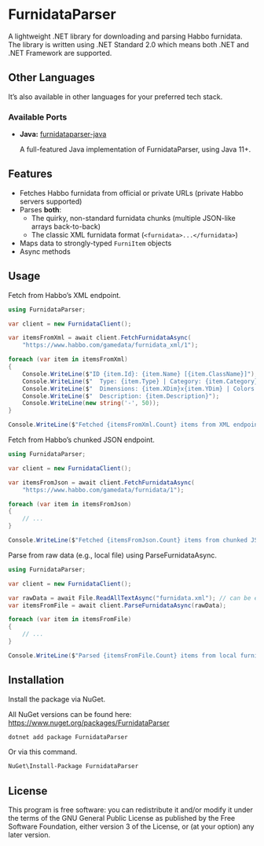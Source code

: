 # FurnidataParser

A lightweight .NET library for downloading and parsing Habbo furnidata. The library is written using .NET Standard 2.0 which means both .NET and .NET Framework are supported.

## Other Languages

It’s also available in other languages for your preferred tech stack.

### Available Ports

- **Java:** [furnidataparser-java](https://github.com/Quackster/FurnidataParser/tree/master/java/org/oldskooler/furnidataparser)  

  A full-featured Java implementation of FurnidataParser, using Java 11+.


## Features

- Fetches Habbo furnidata from official or private URLs (private Habbo servers supported)  
- Parses **both**:
    - The quirky, non-standard furnidata chunks (multiple JSON-like arrays back-to-back)
    - The classic XML furnidata format (`<furnidata>...</furnidata>`)
- Maps data to strongly-typed `FurniItem` objects  
- Async methods

## Usage

Fetch from Habbo’s XML endpoint.

```csharp
using FurnidataParser;

var client = new FurnidataClient();

var itemsFromXml = await client.FetchFurnidataAsync(
    "https://www.habbo.com/gamedata/furnidata_xml/1");

foreach (var item in itemsFromXml)
{
    Console.WriteLine($"ID {item.Id}: {item.Name} [{item.ClassName}]");
    Console.WriteLine($"  Type: {item.Type} | Category: {item.Category} | Revision: {item.Revision}");
    Console.WriteLine($"  Dimensions: {item.XDim}x{item.YDim} | Colors: {item.PartColors}");
    Console.WriteLine($"  Description: {item.Description}");
    Console.WriteLine(new string('-', 50));
}

Console.WriteLine($"Fetched {itemsFromXml.Count} items from XML endpoint."); 
```

Fetch from Habbo’s chunked JSON endpoint.

```csharp
using FurnidataParser;

var client = new FurnidataClient();

var itemsFromJson = await client.FetchFurnidataAsync(
    "https://www.habbo.com/gamedata/furnidata/1");

foreach (var item in itemsFromJson)
{
    // ...
}

Console.WriteLine($"Fetched {itemsFromJson.Count} items from chunked JSON endpoint.");
```

Parse from raw data (e.g., local file) using ParseFurnidataAsync.

```csharp
using FurnidataParser;

var client = new FurnidataClient();

var rawData = await File.ReadAllTextAsync("furnidata.xml"); // can be either [[...]] furnidata or XML furnidata
var itemsFromFile = await client.ParseFurnidataAsync(rawData);

foreach (var item in itemsFromFile)
{
    // ...
}

Console.WriteLine($"Parsed {itemsFromFile.Count} items from local furnidata file.");
```

## Installation

Install the package via NuGet.

All NuGet versions can be found here: https://www.nuget.org/packages/FurnidataParser

```sh
dotnet add package FurnidataParser
```

Or via this command.

```sh
NuGet\Install-Package FurnidataParser
```



## License

This program is free software: you can redistribute it and/or modify it under the terms of the GNU General Public License as published by the Free Software Foundation, either version 3 of the License, or (at your option) any later version.
